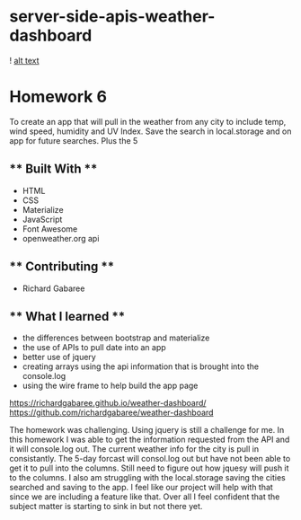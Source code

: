 # server-side-apis-weather-dashboard

! [alt text](https://github.com/richardgabaree/weather-dashboard/blob/master/img/Screen%20Shot%202021-01-14%20at%2010.51.47%20PM.png)

# Homework 6

To create an app that will pull in the weather from any city to include temp, wind speed, humidity and UV Index. Save the search in local.storage and on app for future searches. Plus the 5

## ** Built With **

* HTML
* CSS
* Materialize
* JavaScript
* Font Awesome
* openweather.org api

## ** Contributing **

* Richard Gabaree

## ** What I learned **

* the differences between bootstrap and materialize
* the use of APIs to pull date into an app
* better use of jquery 
* creating arrays using the api information that is brought into the console.log
* using the wire frame to help build the app page

 https://richardgabaree.github.io/weather-dashboard/
 https://github.com/richardgabaree/weather-dashboard

The homework was challenging. Using jquery is still a challenge for me. In this homework I was able to get the information requested from the API and it will console.log out. The current weather info for the city is pull in consistantly. The 5-day forcast will consol.log out but have not been able to get it to pull into the columns. Still need to figure out how jquesy will push it to the columns. I also am struggling with the local.storage saving the cities searched and saving to the app. I feel like our project will help with that since we are including a feature like that. Over all I feel confident that the subject matter is starting to sink in but not there yet.